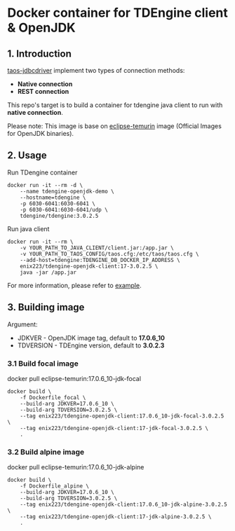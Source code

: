 # Docker container for TDEngine client & OpenJDK

## 1. Introduction

[taos-jdbcdriver](https://docs.tdengine.com/reference/connector/java/) implement two types of connection methods:
* **Native connection**
* **REST connection**

This repo's target is to build a container for tdengine java client to run with **native connection**.

Please note: This image is base on [eclipse-temurin](https://hub.docker.com/_/eclipse-temurin) image (Official Images for OpenJDK binaries).

## 2. Usage

Run TDengine container

```shell
docker run -it --rm -d \
    --name tdengine-openjdk-demo \
    --hostname=tdengine \
    -p 6030-6041:6030-6041 \
    -p 6030-6041:6030-6041/udp \
    tdengine/tdengine:3.0.2.5
```

Run java client

```shell
docker run -it --rm \
    -v YOUR_PATH_TO_JAVA_CLIENT/client.jar:/app.jar \
    -v YOUR_PATH_TO_TAOS_CONFIG/taos.cfg:/etc/taos/taos.cfg \
    --add-host=tdengine:TDENGINE_DB_DOCKER_IP_ADDRESS \
    enix223/tdengine-openjdk-client:17-3.0.2.5 \
    java -jar /app.jar
```

For more information, please refer to [example](./example/).

## 3. Building image

Argument:

* JDKVER - OpenJDK image tag, default to **17.0.6_10**
* TDVERSION - TDEngine version, default to **3.0.2.3**


### 3.1 Build focal image

docker pull eclipse-temurin:17.0.6_10-jdk-focal

```shell
docker build \
    -f Dockerfile_focal \
    --build-arg JDKVER=17.0.6_10 \
    --build-arg TDVERSION=3.0.2.5 \
    --tag enix223/tdengine-openjdk-client:17.0.6_10-jdk-focal-3.0.2.5 \
    --tag enix223/tdengine-openjdk-client:17-jdk-focal-3.0.2.5 \
    .
```

### 3.2 Build alpine image

docker pull eclipse-temurin:17.0.6_10-jdk-alpine

```shell
docker build \
    -f Dockerfile_alpine \
    --build-arg JDKVER=17.0.6_10 \
    --build-arg TDVERSION=3.0.2.5 \
    --tag enix223/tdengine-openjdk-client:17.0.6_10-jdk-alpine-3.0.2.5 \
    --tag enix223/tdengine-openjdk-client:17-jdk-alpine-3.0.2.5 \
    .
```
